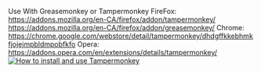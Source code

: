 Use With Greasemonkey or Tampermonkey
FireFox:
https://addons.mozilla.org/en-CA/firefox/addon/tampermonkey/
https://addons.mozilla.org/en-CA/firefox/addon/greasemonkey/
Chrome:
https://chrome.google.com/webstore/detail/tampermonkey/dhdgffkkebhmkfjojejmpbldmpobfkfo
Opera:
https://addons.opera.com/en/extensions/details/tampermonkey/
[![How to install and use Tampermonkey](https://img.youtube.com/vi/8tyjJD65zws/0.jpg)](https://www.youtube.com/watch?v=8tyjJD65zws "How to install and use Tampermonkey")
